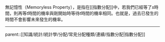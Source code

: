 無記憶性（Memoryless Property），是指在[[指數分配]]中，若我們已經等了$s$時間，則再等$t$時間的機率與剛開始時等待$t$時間的機率相同。也就是，過去已發生的時間不會影響未來發生的機率。
- - -
parent::[[知識/統計/統計學/分配/常見分配種類/連續/指數分配|指數分配]]
